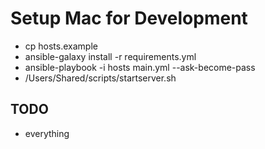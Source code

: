 Setup Mac for Development
=========================

* cp hosts.example
* ansible-galaxy install -r requirements.yml 
* ansible-playbook -i hosts main.yml --ask-become-pass 
* /Users/Shared/scripts/startserver.sh


TODO
----

* everything

